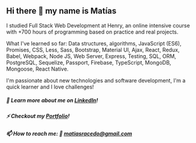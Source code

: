 ## Hi there 👋 my name is Matías

I studied Full Stack Web Development at Henry, an online intensive course with +700 hours of programming based on practice and real projects.

What I've learned so far: Data structures, algorithms, JavaScript (ES6), Promises, CSS, Less, Sass, Bootstrap, Material UI, Ajax, React, Redux, Babel, Webpack, Node JS, Web Server, Express, Testing, SQL, ORM, PostgreSQL, Sequelize, Passport, Firebase, TypeScript, MongoDB, Mongoose, React Native.

I'm passionate about new technologies and software development, I'm a quick learner and I love challenges!

##### 🤔 Learn more about me on <a href="https://www.linkedin.com/in/matias-racedo/" rel="linkedin profile">LinkedIn</a>!
##### ⚡ Checkout my <a href="https://matiasracedo.github.io/" rel="portfolio">Portfolio</a>!
##### 📫 How to reach me: 📩 matiasracedo@gmail.com
